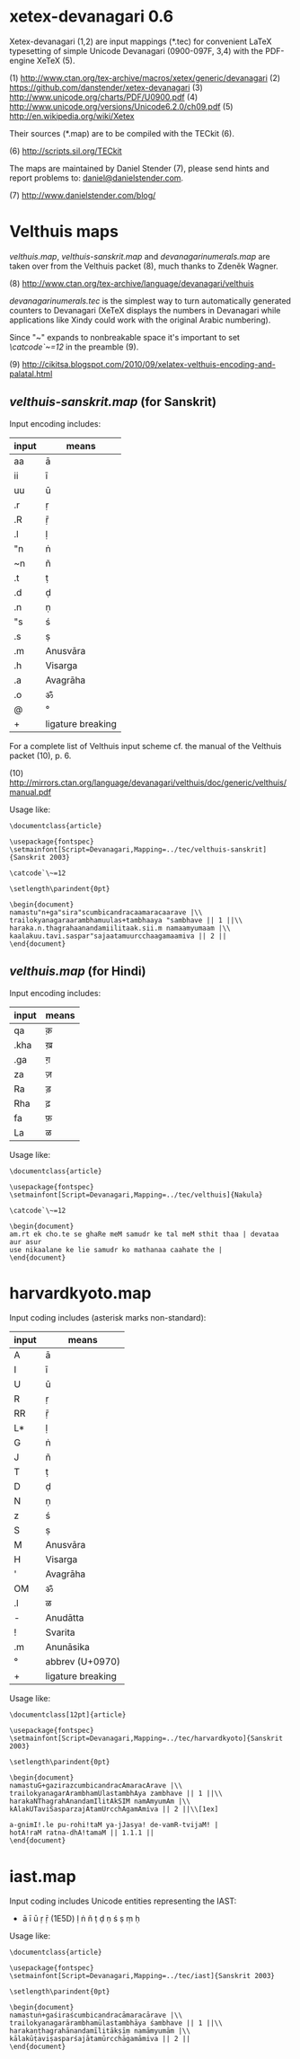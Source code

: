 # xetex-devanagari 0.6

Xetex-devanagari (1,2) are input mappings (*.tec) for convenient LaTeX typesetting of simple Unicode Devanagari (0900-097F, 3,4) with the PDF-engine XeTeX (5).

(1) <http://www.ctan.org/tex-archive/macros/xetex/generic/devanagari>
(2) <https://github.com/danstender/xetex-devanagari>
(3) <http://www.unicode.org/charts/PDF/U0900.pdf>
(4) http://www.unicode.org/versions/Unicode6.2.0/ch09.pdf
(5) <http://en.wikipedia.org/wiki/Xetex>

Their sources (*.map) are to be compiled with the TECkit (6).

(6) <http://scripts.sil.org/TECkit>

The maps are maintained by Daniel Stender (7), please send hints and report problems to: <daniel@danielstender.com>.

(7) <http://www.danielstender.com/blog/>

# Velthuis maps

*velthuis.map*, *velthuis-sanskrit.map* and *devanagarinumerals.map* are taken over from the Velthuis packet (8), much thanks to Zdeněk Wagner.

(8) <http://www.ctan.org/tex-archive/language/devanagari/velthuis>

*devanagarinumerals.tec* is the simplest way to turn automatically generated counters to Devanagari (XeTeX displays the numbers in Devanagari while applications like Xindy could work with the original Arabic numbering).

Since "~" expands to nonbreakable space it's important to set *\catcode`\~=12* in the preamble (9).

(9) <http://cikitsa.blogspot.com/2010/09/xelatex-velthuis-encoding-and-palatal.html>

## *velthuis-sanskrit.map* (for Sanskrit)

Input encoding includes:

input | means
----- | -----------------
aa    | ā
ii    | ī
uu    | ū
.r    | ṛ
.R    | ṝ
.l    | ḷ
"n    | ṅ
~n    | ñ
.t    | ṭ
.d    | ḍ
.n    | ṇ
"s    | ś
.s    | ṣ
.m    | Anusvāra
.h    | Visarga
.a    | Avagrāha
.o    | ॐ
@     | °
+     | ligature breaking

For a complete list of Velthuis input scheme cf. the manual of the Velthuis packet (10), p. 6.

(10) <http://mirrors.ctan.org/language/devanagari/velthuis/doc/generic/velthuis/manual.pdf>

Usage like:

~~~
\documentclass{article}

\usepackage{fontspec}
\setmainfont[Script=Devanagari,Mapping=../tec/velthuis-sanskrit]{Sanskrit 2003}

\catcode`\~=12

\setlength\parindent{0pt}

\begin{document}
namastu"n+ga"sira"scumbicandracaamaracaarave |\\
trailokyanagaraarambhamuulas+tambhaaya "sambhave || 1 ||\\
haraka.n.thagrahaanandamiilitaak.sii.m namaamyumaam |\\
kaalakuu.tavi.saspar"sajaatamuurcchaagamaamiva || 2 ||
\end{document}
~~~

## *velthuis.map* (for Hindi)

Input encoding includes:

input | means
----- | -----
qa    | क़
.kha  | ख़
.ga   | ग़
za    | ज़
Ra    | ड़
Rha   | ढ़
fa    | फ़
La    | ळ

Usage like:

~~~
\documentclass{article}

\usepackage{fontspec}
\setmainfont[Script=Devanagari,Mapping=../tec/velthuis]{Nakula}

\catcode`\~=12
	
\begin{document}
am.rt ek cho.te se ghaRe meM samudr ke tal meM sthit thaa | devataa aur asur
use nikaalane ke lie samudr ko mathanaa caahate the |
\end{document}
~~~

# harvardkyoto.map

Input coding includes (asterisk marks non-standard):

input | means
----- | -----------------
A     | ā 
I     | ī 
U     | ū 
R     | ṛ
RR    | ṝ
L*    | ḷ
G     | ṅ
J     | ñ 
T     | ṭ 
D     | ḍ 
N     | ṇ 
z     | ś 
S     | ṣ
M     | Anusvāra
H     | Visarga
'     | Avagrāha
OM    | ॐ
.l    | ळ
-     | Anudātta
!     | Svarita
.m    | Anunāsika
°     | abbrev (U+0970)
+     | ligature breaking

Usage like:

~~~
\documentclass[12pt]{article}

\usepackage{fontspec}
\setmainfont[Script=Devanagari,Mapping=../tec/harvardkyoto]{Sanskrit 2003}

\setlength\parindent{0pt}

\begin{document}
namastuG+gazirazcumbicandracAmaracArave |\\
trailokyanagarArambhamUlastambhAya zambhave || 1 ||\\
harakaNThagrahAnandamIlitAkSIM namAmyumAm |\\
kAlakUTaviSasparzajAtamUrcchAgamAmiva || 2 ||\\[1ex]

a-gnimI!.le pu-rohi!taM ya-jJasya! de-vamR-tvijaM! |
hotA!raM ratna-dhA!tamaM || 1.1.1 ||
\end{document}
~~~

# iast.map

Input coding includes Unicode entities
representing the IAST:

* ā ī ū ṛ ṝ (1E5D) ḷ ṅ ñ ṭ ḍ ṇ ś ṣ ṃ ḥ

Usage like:

~~~
\documentclass{article}

\usepackage{fontspec}
\setmainfont[Script=Devanagari,Mapping=../tec/iast]{Sanskrit 2003}

\setlength\parindent{0pt}

\begin{document}
namastuṅ+gaśiraścumbicandracāmaracārave |\\
trailokyanagarārambhamūlastambhāya śambhave || 1 ||\\
harakaṇṭhagrahānandamīlitākṣīṃ namāmyumām |\\
kālakūṭaviṣasparśajātamūrcchāgamāmiva || 2 ||
\end{document}
~~~

